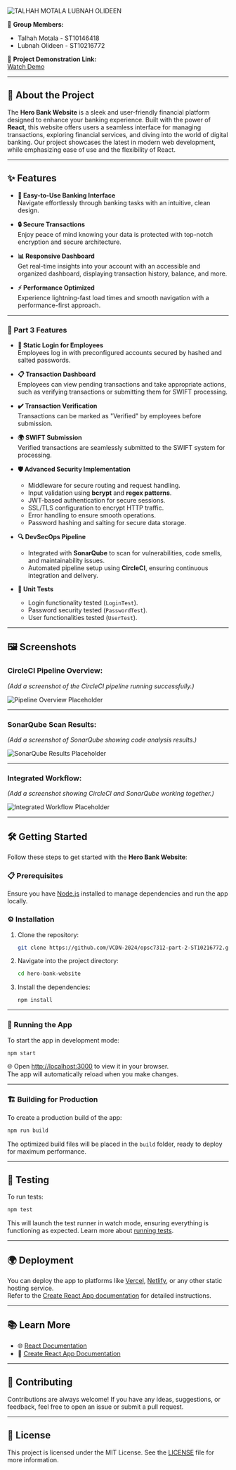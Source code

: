 
![TALHAH MOTALA  LUBNAH OLIDEEN](https://github.com/user-attachments/assets/38b2ad64-1376-43a8-8a8e-207d4cfdf5b4)

👥 **Group Members:**  
- Talhah Motala - ST10146418  
- Lubnah Olideen - ST10216772  

🎥 **Project Demonstration Link:**  
[Watch Demo](https://1drv.ms/v/s!Ag9Xg-EcWzjcgsIvBocYMZfdJVdMeg?e=rwErC3)

---

## 🏦 About the Project

The **Hero Bank Website** is a sleek and user-friendly financial platform designed to enhance your banking experience. Built with the power of **React**, this website offers users a seamless interface for managing transactions, exploring financial services, and diving into the world of digital banking. Our project showcases the latest in modern web development, while emphasizing ease of use and the flexibility of React.

---

## ✨ Features

- **🏦 Easy-to-Use Banking Interface**  
  Navigate effortlessly through banking tasks with an intuitive, clean design.

- **🔒 Secure Transactions**  
  Enjoy peace of mind knowing your data is protected with top-notch encryption and secure architecture.

- **📊 Responsive Dashboard**  
  Get real-time insights into your account with an accessible and organized dashboard, displaying transaction history, balance, and more.

- **⚡ Performance Optimized**  
  Experience lightning-fast load times and smooth navigation with a performance-first approach.

---

### 🚀 Part 3 Features

- **🔑 Static Login for Employees**  
  Employees log in with preconfigured accounts secured by hashed and salted passwords.

- **📋 Transaction Dashboard**  
  Employees can view pending transactions and take appropriate actions, such as verifying transactions or submitting them for SWIFT processing.

- **✔️ Transaction Verification**  
  Transactions can be marked as "Verified" by employees before submission.

- **🌍 SWIFT Submission**  
  Verified transactions are seamlessly submitted to the SWIFT system for processing.

- **🛡️ Advanced Security Implementation**  
  - Middleware for secure routing and request handling.
  - Input validation using **bcrypt** and **regex patterns**.
  - JWT-based authentication for secure sessions.
  - SSL/TLS configuration to encrypt HTTP traffic.
  - Error handling to ensure smooth operations.
  - Password hashing and salting for secure data storage.

- **🔍 DevSecOps Pipeline**  
  - Integrated with **SonarQube** to scan for vulnerabilities, code smells, and maintainability issues.
  - Automated pipeline setup using **CircleCI**, ensuring continuous integration and delivery.

- **🧪 Unit Tests**  
  - Login functionality tested (`LoginTest`).
  - Password security tested (`PasswordTest`).
  - User functionalities tested (`UserTest`).

---

## 🖼️ Screenshots

### CircleCI Pipeline Overview:
_(Add a screenshot of the CircleCI pipeline running successfully.)_

![Pipeline Overview Placeholder](https://via.placeholder.com/800x400?text=Add+Pipeline+Screenshot+Here)

---

### SonarQube Scan Results:
_(Add a screenshot of SonarQube showing code analysis results.)_

![SonarQube Results Placeholder](https://via.placeholder.com/800x400?text=Add+SonarQube+Screenshot+Here)

---

### Integrated Workflow:
_(Add a screenshot showing CircleCI and SonarQube working together.)_

![Integrated Workflow Placeholder](https://via.placeholder.com/800x400?text=Add+Integrated+Workflow+Screenshot+Here)

---

## 🛠️ Getting Started

Follow these steps to get started with the **Hero Bank Website**:

### 📋 Prerequisites

Ensure you have [Node.js](https://nodejs.org/) installed to manage dependencies and run the app locally.

### ⚙️ Installation

1. Clone the repository:  
   ```bash
   git clone https://github.com/VCDN-2024/opsc7312-part-2-ST10216772.git
   ```

2. Navigate into the project directory:  
   ```bash
   cd hero-bank-website
   ```

3. Install the dependencies:  
   ```bash
   npm install
   ```

---

### 🚀 Running the App

To start the app in development mode:

```bash
npm start
```

🌐 Open [http://localhost:3000](http://localhost:3000) to view it in your browser.  
The app will automatically reload when you make changes.

---

### 🏗️ Building for Production

To create a production build of the app:

```bash
npm run build
```

The optimized build files will be placed in the `build` folder, ready to deploy for maximum performance.

---

## 🧪 Testing

To run tests:

```bash
npm test
```

This will launch the test runner in watch mode, ensuring everything is functioning as expected. Learn more about [running tests](https://facebook.github.io/create-react-app/docs/running-tests).

---

## 🌍 Deployment

You can deploy the app to platforms like [Vercel](https://vercel.com/), [Netlify](https://www.netlify.com/), or any other static hosting service.  
Refer to the [Create React App documentation](https://facebook.github.io/create-react-app/docs/deployment) for detailed instructions.

---

## 📚 Learn More

- 🌐 [React Documentation](https://reactjs.org/)  
- 📘 [Create React App Documentation](https://facebook.github.io/create-react-app/docs/getting-started)

---

## 🤝 Contributing

Contributions are always welcome! If you have any ideas, suggestions, or feedback, feel free to open an issue or submit a pull request.

---

## 📜 License

This project is licensed under the MIT License. See the [LICENSE](LICENSE) file for more information.
